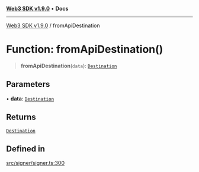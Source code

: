 [**Web3 SDK v1.9.0**](../README.md) • **Docs**

***

[Web3 SDK v1.9.0](../globals.md) / fromApiDestination

# Function: fromApiDestination()

> **fromApiDestination**(`data`): [`Destination`](../interfaces/Destination.md)

## Parameters

• **data**: [`Destination`](../namespaces/node/interfaces/Destination.md)

## Returns

[`Destination`](../interfaces/Destination.md)

## Defined in

[src/signer/signer.ts:300](https://github.com/Mystic-Nayy/alephium-web3/blob/ee41f5e0e7d7fb0b155fe62f05b2ac03772895ca/packages/web3/src/signer/signer.ts#L300)
